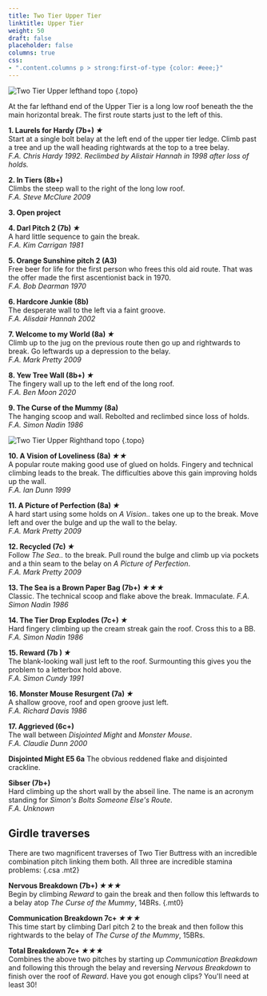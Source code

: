 ```yaml
---
title: Two Tier Upper Tier
linktitle: Upper Tier
weight: 50
draft: false
placeholder: false
columns: true
css:
- ".content.columns p > strong:first-of-type {color: #eee;}"
---
```



![Two Tier Upper lefthand topo](/img/peak/cheedale/two-tier-upper-left.jpg)
{.topo}

At the far lefthand end of the Upper Tier is a long low roof beneath the the main horizontal break. The first route starts just to the left of this.

**1. Laurels for Hardy (7b+) *&starf;***  
Start at a single bolt belay at the left end of the upper tier ledge. Climb past a tree and up the wall heading rightwards at the top to a tree belay.  
*F.A. Chris Hardy 1992. Reclimbed by Alistair Hannah in 1998 after loss of holds.*

**2. In Tiers (8b+)**  
Climbs the steep wall to the right of the long low roof.  
*F.A. Steve McClure 2009*

**3. Open project**

**4. Darl Pitch 2 (7b) *★***  
A hard little sequence to gain the break.  
*F.A. Kim Carrigan 1981*

**5. Orange Sunshine pitch 2 (A3)**  
Free beer for life for the first person who frees this old aid route. That was the offer made the first ascentionist back in 1970.  
*F.A. Bob Dearman 1970*

**6. Hardcore Junkie (8b)**  
The desperate wall to the left via a faint groove.  
*F.A. Alisdair Hannah 2002*

**7. Welcome to my World (8a) *&starf;***  
Climb up to the jug on the previous route then go up and rightwards to break. Go leftwards up a depression to the belay.  
*F.A. Mark Pretty 2009*

**8. Yew Tree Wall (8b+) *&starf;***  
The fingery wall up to the left end of the long roof.  
*F.A. Ben Moon 2020*

**9. The Curse of the Mummy (8a)**  
The hanging scoop and wall. Rebolted and reclimbed since loss of holds.  
*F.A. Simon Nadin 1986*

![Two Tier Upper Righthand topo](/img/peak/cheedale/two-tier-upper-right.jpg)
{.topo}

**10. A Vision of Loveliness (8a) *★★***  
A popular route making good use of glued on holds. Fingery and technical climbing leads to the break. The difficulties above this gain improving holds up the wall.  
*F.A. Ian Dunn 1999*

**11. A Picture of Perfection (8a) *&starf;***  
A hard start using some holds on *A Vision..* takes one up to the break. Move left and over the bulge and up the wall to the belay.  
*F.A. Mark Pretty 2009*

**12. Recycled (7c) *&starf;***  
Follow *The Sea..* to the break. Pull round the bulge and climb up via pockets and a thin seam to the belay on  *A Picture of Perfection*.  
*F.A. Mark Pretty 2009*

**13. The Sea is a Brown Paper Bag (7b+) *★★★***  
Classic. The technical scoop and flake above the break. Immaculate. 
*F.A. Simon Nadin 1986*

**14. The Tier Drop Explodes (7c+) *★***  
Hard fingery climbing up the cream streak gain the roof. Cross this to a BB.  
*F.A. Simon Nadin 1986*


**15. Reward (7b ) *★***  
The blank-looking wall just left to the roof. Surmounting this gives you the problem to a letterbox hold above.  
*F.A. Simon Cundy 1991*

**16. Monster Mouse Resurgent (7a) *★***  
A shallow groove, roof and open groove just left.  
*F.A. Richard Davis 1986*

**17. Aggrieved (6c+)**  
The wall between *Disjointed Might* and *Monster Mouse*.  
*F.A. Claudie Dunn 2000*

**Disjointed Might E5 6a**
The obvious reddened flake and disjointed crackline.

**Sibser (7b+)**  
Hard climbing up the short wall by the abseil line. The name is an acronym standing for *Simon's Bolts Someone Else's Route*.  
*F.A. Unknown*

## Girdle traverses

There are two magnificent traverses of Two Tier Buttress with an incredible combination pitch linking them both. All three are incredible stamina problems: 
{.csa .mt2}

**Nervous Breakdown (7b+) *★★★***  
Begin by climbing *Reward* to gain the break and then follow this leftwards to a belay atop *The Curse of the Mummy*, 14BRs.
{.mt0}

**Communication Breakdown 7c+ *★★★***  
This time start by climbing Darl pitch 2 to the break and then follow this rightwards to the belay of *The Curse of the Mummy*, 15BRs.

**Total Breakdown 7c+ *★★★***  
Combines the above two pitches by starting up *Communication Breakdown* and following this through the belay and reversing *Nervous Breakdown* to finish over the roof of *Reward*. Have you got enough clips? You'll need at least 30!
